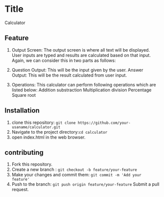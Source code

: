 # Title

Calculator

## Feature

1. Output Screen: The output screen is where all text will be displayed. User inputs are typed and results are calculated based on that input. Again, we can consider this in two parts as follows:

2. Question Output: This will be the input given by the user.
   Answer Output: This will be the result calculated from user input.
3. Operations: This calculator can perform following operations which are listed below:
   Addition
   substraction
   Multiplication
   division
   Percentage
   Square root

## Installation

1. clone this repository: `git clone https://github.com/your-usaname/calculator.git`
2. Navigate to the project directory:`cd calculator`
3. open index.html in the web browser.

## contributing

1. Fork this repository.
2. Create a new branch : `git checkout -b feature/your-feature`
3. Make your changes and commit them: `git commit -m 'Add your feature'`
4. Push to the branch: `git push origin feature/your-feature`
   Submit a pull request.
